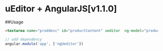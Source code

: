 uEditor + AngularJS[v1.1.0]
====================

##Usage
```html
<textarea name="proddesc" id="productContent" ueditor  ng-model="product.proddesc"></textarea>
```

```js
// add dependency
angular.module('app', ['ngUeditor'])

```